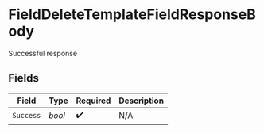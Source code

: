# FieldDeleteTemplateFieldResponseBody

Successful response


## Fields

| Field              | Type               | Required           | Description        |
| ------------------ | ------------------ | ------------------ | ------------------ |
| `Success`          | *bool*             | :heavy_check_mark: | N/A                |